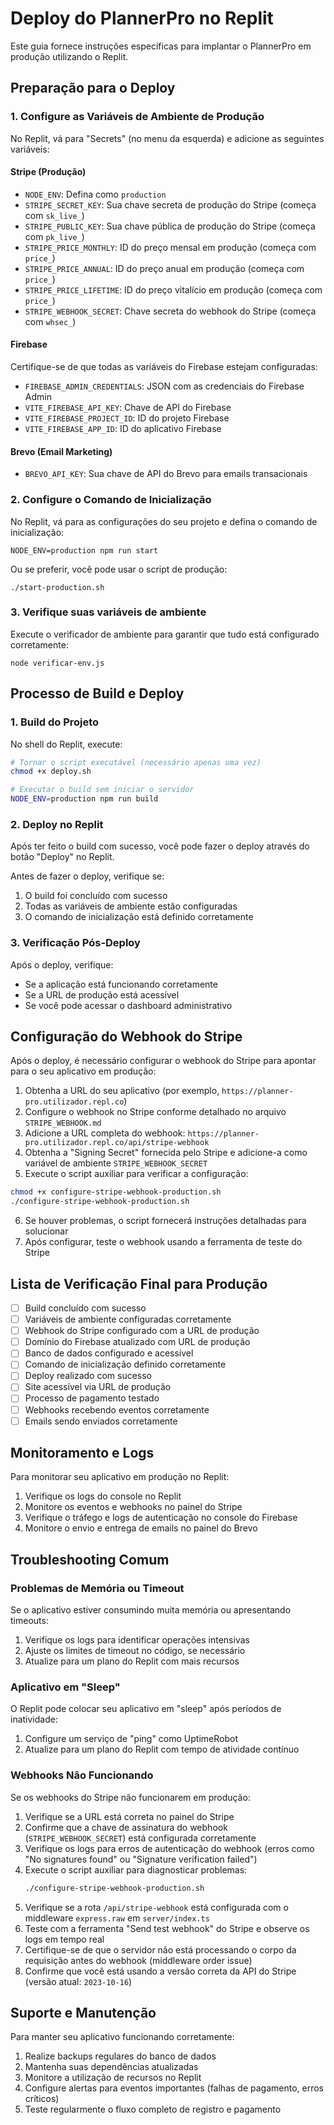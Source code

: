 # Deploy do PlannerPro no Replit

Este guia fornece instruções específicas para implantar o PlannerPro em produção utilizando o Replit.

## Preparação para o Deploy

### 1. Configure as Variáveis de Ambiente de Produção

No Replit, vá para "Secrets" (no menu da esquerda) e adicione as seguintes variáveis:

#### Stripe (Produção)
- `NODE_ENV`: Defina como `production`
- `STRIPE_SECRET_KEY`: Sua chave secreta de produção do Stripe (começa com `sk_live_`)
- `STRIPE_PUBLIC_KEY`: Sua chave pública de produção do Stripe (começa com `pk_live_`)
- `STRIPE_PRICE_MONTHLY`: ID do preço mensal em produção (começa com `price_`)
- `STRIPE_PRICE_ANNUAL`: ID do preço anual em produção (começa com `price_`)
- `STRIPE_PRICE_LIFETIME`: ID do preço vitalício em produção (começa com `price_`)
- `STRIPE_WEBHOOK_SECRET`: Chave secreta do webhook do Stripe (começa com `whsec_`)

#### Firebase
Certifique-se de que todas as variáveis do Firebase estejam configuradas:
- `FIREBASE_ADMIN_CREDENTIALS`: JSON com as credenciais do Firebase Admin
- `VITE_FIREBASE_API_KEY`: Chave de API do Firebase
- `VITE_FIREBASE_PROJECT_ID`: ID do projeto Firebase
- `VITE_FIREBASE_APP_ID`: ID do aplicativo Firebase

#### Brevo (Email Marketing)
- `BREVO_API_KEY`: Sua chave de API do Brevo para emails transacionais

### 2. Configure o Comando de Inicialização

No Replit, vá para as configurações do seu projeto e defina o comando de inicialização:

```
NODE_ENV=production npm run start
```

Ou se preferir, você pode usar o script de produção:

```
./start-production.sh
```

### 3. Verifique suas variáveis de ambiente

Execute o verificador de ambiente para garantir que tudo está configurado corretamente:

```
node verificar-env.js
```

## Processo de Build e Deploy

### 1. Build do Projeto

No shell do Replit, execute:

```bash
# Tornar o script executável (necessário apenas uma vez)
chmod +x deploy.sh

# Executar o build sem iniciar o servidor
NODE_ENV=production npm run build
```

### 2. Deploy no Replit

Após ter feito o build com sucesso, você pode fazer o deploy através do botão "Deploy" no Replit.

Antes de fazer o deploy, verifique se:

1. O build foi concluído com sucesso
2. Todas as variáveis de ambiente estão configuradas
3. O comando de inicialização está definido corretamente

### 3. Verificação Pós-Deploy

Após o deploy, verifique:

- Se a aplicação está funcionando corretamente
- Se a URL de produção está acessível
- Se você pode acessar o dashboard administrativo

## Configuração do Webhook do Stripe

Após o deploy, é necessário configurar o webhook do Stripe para apontar para o seu aplicativo em produção:

1. Obtenha a URL do seu aplicativo (por exemplo, `https://planner-pro.utilizador.repl.co`)
2. Configure o webhook no Stripe conforme detalhado no arquivo `STRIPE_WEBHOOK.md`
3. Adicione a URL completa do webhook: `https://planner-pro.utilizador.repl.co/api/stripe-webhook`
4. Obtenha a "Signing Secret" fornecida pelo Stripe e adicione-a como variável de ambiente `STRIPE_WEBHOOK_SECRET`
5. Execute o script auxiliar para verificar a configuração:

```bash
chmod +x configure-stripe-webhook-production.sh
./configure-stripe-webhook-production.sh
```

6. Se houver problemas, o script fornecerá instruções detalhadas para solucionar
7. Após configurar, teste o webhook usando a ferramenta de teste do Stripe

## Lista de Verificação Final para Produção

- [ ] Build concluído com sucesso
- [ ] Variáveis de ambiente configuradas corretamente
- [ ] Webhook do Stripe configurado com a URL de produção
- [ ] Domínio do Firebase atualizado com URL de produção
- [ ] Banco de dados configurado e acessível
- [ ] Comando de inicialização definido corretamente
- [ ] Deploy realizado com sucesso
- [ ] Site acessível via URL de produção
- [ ] Processo de pagamento testado
- [ ] Webhooks recebendo eventos corretamente
- [ ] Emails sendo enviados corretamente

## Monitoramento e Logs

Para monitorar seu aplicativo em produção no Replit:

1. Verifique os logs do console no Replit
2. Monitore os eventos e webhooks no painel do Stripe
3. Verifique o tráfego e logs de autenticação no console do Firebase
4. Monitore o envio e entrega de emails no painel do Brevo

## Troubleshooting Comum

### Problemas de Memória ou Timeout

Se o aplicativo estiver consumindo muita memória ou apresentando timeouts:

1. Verifique os logs para identificar operações intensivas
2. Ajuste os limites de timeout no código, se necessário
3. Atualize para um plano do Replit com mais recursos

### Aplicativo em "Sleep"

O Replit pode colocar seu aplicativo em "sleep" após períodos de inatividade:

1. Configure um serviço de "ping" como UptimeRobot
2. Atualize para um plano do Replit com tempo de atividade contínuo

### Webhooks Não Funcionando

Se os webhooks do Stripe não funcionarem em produção:

1. Verifique se a URL está correta no painel do Stripe
2. Confirme que a chave de assinatura do webhook (`STRIPE_WEBHOOK_SECRET`) está configurada corretamente
3. Verifique os logs para erros de autenticação do webhook (erros como "No signatures found" ou "Signature verification failed")
4. Execute o script auxiliar para diagnosticar problemas:
   ```bash
   ./configure-stripe-webhook-production.sh
   ```
5. Verifique se a rota `/api/stripe-webhook` está configurada com o middleware `express.raw` em `server/index.ts`
6. Teste com a ferramenta "Send test webhook" do Stripe e observe os logs em tempo real
7. Certifique-se de que o servidor não está processando o corpo da requisição antes do webhook (middleware order issue)
8. Confirme que você está usando a versão correta da API do Stripe (versão atual: `2023-10-16`)

## Suporte e Manutenção

Para manter seu aplicativo funcionando corretamente:

1. Realize backups regulares do banco de dados
2. Mantenha suas dependências atualizadas
3. Monitore a utilização de recursos no Replit
4. Configure alertas para eventos importantes (falhas de pagamento, erros críticos)
5. Teste regularmente o fluxo completo de registro e pagamento